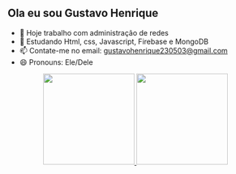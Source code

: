 ## Ola eu sou Gustavo Henrique

- 🔭 Hoje trabalho com administração de redes
- 🌱 Estudando Html, css, Javascript, Firebase e MongoDB
- 📫 Contate-me no email: gustavohenrique230503@gmail.com
- 😄 Pronouns: Ele/Dele

<div align="center">
  <a href="https://github.com/Ghsilva-2936">
  <img height="180em" src="https://github-readme-stats.vercel.app/api?username=Ghsilva-2936&show_icons=true&theme=dark&include_all_commits=true&count_private=true"/>
  <img height="180em" src="https://github-readme-stats.vercel.app/api/top-langs/?username=Ghsilva-2936&layout=dark&langs_count=7&theme=dracula"/>
</div>
